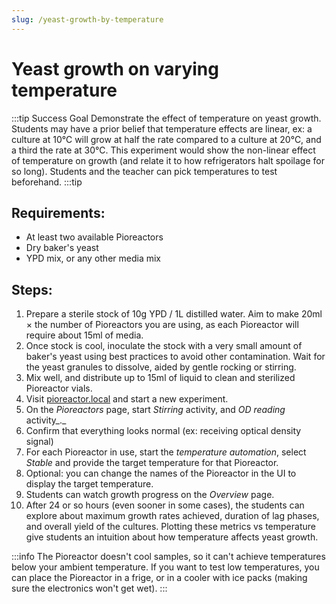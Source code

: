 ```yaml
---
slug: /yeast-growth-by-temperature
---
```



# Yeast growth on varying temperature

:::tip Success Goal
Demonstrate the effect of temperature on yeast growth. Students may have a prior belief that temperature effects are linear, ex: a culture at 10℃ will grow at half the rate compared to a culture at 20℃, and a third the rate at 30℃. This experiment would show the non-linear effect of temperature on growth (and relate it to how refrigerators halt spoilage for so long). Students and the teacher can pick temperatures to test beforehand.
:::tip

## Requirements:

*   At least two available Pioreactors
*   Dry baker's yeast
*   YPD mix, or any other media mix

## Steps:

1.  Prepare a sterile stock of 10g YPD / 1L distilled water. Aim to make 20ml × the number of Pioreactors you are using, as each Pioreactor will require about 15ml of media.
2.  Once stock is cool, inoculate the stock with a very small amount of baker's yeast using best practices to avoid other contamination. Wait for the yeast granules to dissolve, aided by gentle rocking or stirring.
3.  Mix well, and distribute up to 15ml of liquid to clean and sterilized Pioreactor vials.
4.  Visit [pioreactor.local](http://pioreactor.local) and start a new experiment.
5.  On the _Pioreactors_ page, start _Stirring_ activity, and _OD reading_ activity_._
6.  Confirm that everything looks normal (ex: receiving optical density signal)
8.  For each Pioreactor in use, start the _temperature automation_, select _Stable_ and provide the target temperature for that Pioreactor.
9.  Optional: you can change the names of the Pioreactor in the UI to display the target temperature.
10.  Students can watch growth progress on the _Overview_ page.
11.  After 24 or so hours (even sooner in some cases),
    the students can explore about maximum growth rates achieved, duration of lag phases, and overall yield of the cultures. Plotting these metrics vs temperature give students an intuition about how temperature affects yeast growth.

:::info
The Pioreactor doesn't cool samples, so it can't achieve temperatures below your ambient temperature. If you want to test low temperatures, you can place the Pioreactor in a frige, or in a cooler with ice packs (making sure the electronics won't get wet).
:::